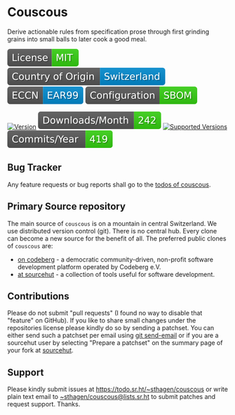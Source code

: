 # Couscous

Derive actionable rules from specification prose through first grinding grains into small balls to later cook a good meal.

[![license](badges/license-spdx-mit.svg)](https://git.sr.ht/~sthagen/couscous/tree/default/item/LICENSE)
[![Country of Origin](badges/country-of-origin-name-switzerland-neutral.svg)](https://git.sr.ht/~sthagen/couscous/tree/default/item/COUNTRY-OF-ORIGIN)
[![Export Classification Control Number (ECCN)](badges/export-control-classification-number_eccn-ear99-neutral.svg)](https://git.sr.ht/~sthagen/couscous/tree/default/item/EXPORT-CONTROL-CLASSIFICATION-NUMBER)
[![Configuration](badges/configuration-sbom.svg)](third-party/index.html)

[![Version](https://img.shields.io/pypi/v/couscous.svg?style=flat)](https://pypi.python.org/pypi/couscous/)
[![Downloads](docs/badges/downloads-per-month.svg)](https://pepy.tech/project/couscous)
[![Supported Versions](https://img.shields.io/pypi/pyversions/couscous.svg?style=flat)](https://pypi.python.org/pypi/couscous/)
[![Maintenance Status](docs/badges/commits-per-year.svg)](https://git.sr.ht/~sthagen/couscous/log)

## Bug Tracker

Any feature requests or bug reports shall go to the [todos of couscous](https://todo.sr.ht/~sthagen/couscous).

## Primary Source repository

The main source of `couscous` is on a mountain in central Switzerland.
We use distributed version control (git).
There is no central hub.
Every clone can become a new source for the benefit of all.
The preferred public clones of `couscous` are:

* [on codeberg](https://codeberg.org/sthagen/couscous) - a democratic community-driven, non-profit software development platform operated by Codeberg e.V.
* [at sourcehut](https://git.sr.ht/~sthagen/couscous) - a collection of tools useful for software development.

## Contributions

Please do not submit "pull requests" (I found no way to disable that "feature" on GitHub).
If you like to share small changes under the repositories license please kindly do so by sending a patchset.
You can either send such a patchset per email using [git send-email](https://git-send-email.io) or 
if you are a sourcehut user by selecting "Prepare a patchset" on the summary page of your fork at [sourcehut](https://git.sr.ht/).

## Support

Please kindly submit issues at <https://todo.sr.ht/~sthagen/couscous> or write plain text email to <~sthagen/couscous@lists.sr.ht> to submit patches and request support. Thanks.
